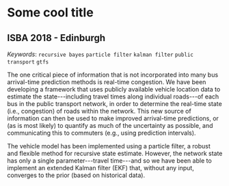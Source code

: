 # Some cool title
## ISBA 2018 - Edinburgh

_Keywords_: 
`recursive bayes`
`particle filter`
`kalman filter`
`public transport`
`gtfs`

The one critical piece of information that is not incorporated into many 
bus arrival-time prediction methods is real-time congestion.
We have been developing a framework that uses publicly available
vehicle location data to estimate the state---including 
travel times along individual roads---of each bus in the 
public transport network, 
in order to determine the real-time state (i.e., congestion)
of roads within the network.
This new source of information can then be used to make
improved arrival-time predictions,
or (as is most likely) to quantify as much of the uncertainty as possible,
and communicating this to commuters (e.g., using prediction intervals).

The vehicle model has been implemented using a particle filter,
a robust and flexible method for recursive state estimate.
However, the network state has only a single parameter---travel time---and 
so we have been able to implement an extended Kalman filter (EKF) that,
without any input, converges to the prior (based on historical data).
